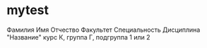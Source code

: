 # mytest
Фамилия
Имя
Отчество
Факультет
Специальность
Дисциплина "Название"
курс К, группа Г, подгруппа 1 или 2
